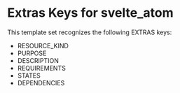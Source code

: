 # Extras Keys for svelte_atom

This template set recognizes the following EXTRAS keys:

- RESOURCE_KIND
- PURPOSE
- DESCRIPTION
- REQUIREMENTS
- STATES
- DEPENDENCIES
